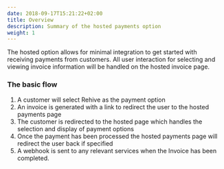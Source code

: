 ```yaml
---
date: 2018-09-17T15:21:22+02:00
title: Overview
description: Summary of the hosted payments option
weight: 1
---
```


The hosted option allows for minimal integration to get started with receiving payments from customers. All user interaction for selecting and viewing invoice information will be handled on the hosted invoice page.

### The basic flow

1. A customer will select Rehive as the payment option
2. An invoice is generated with a link to redirect the user to the hosted payments page
3. The customer is redirected to the hosted page which handles the selection and display of payment options
4. Once the payment has been processed the hosted payments page will redirect the user back if specified
5. A webhook is sent to any relevant services when the Invoice has been completed.







